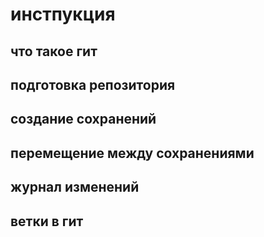 # инстпукция 

## что такое гит 

## подготовка репозитория 

## создание сохранений 

## перемещение между сохранениями 

## журнал изменений 

## ветки в гит 